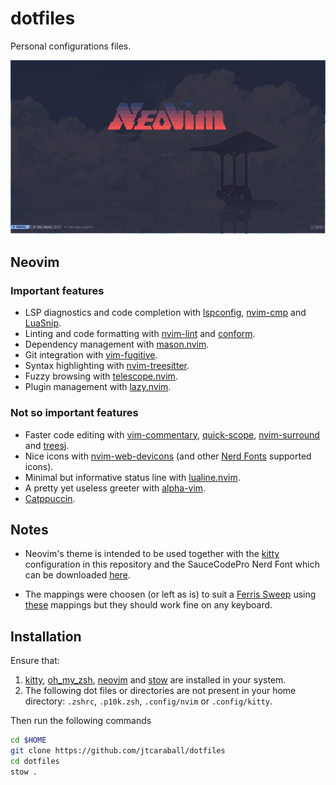 # dotfiles

Personal configurations files.

![sample screenshot](screenshot.png)

## Neovim

### Important features

- LSP diagnostics and code completion with
  [lspconfig](https://github.com/neovim/nvim-lspconfig),
  [nvim-cmp](https://github.com/hrsh7th/nvim-cmp) and
  [LuaSnip](https://github.com/L3MON4D3/LuaSnip).
- Linting and code formatting with
  [nvim-lint](https://github.com/mfussenegger/nvim-lint) and
  [conform](https://github.com/stevearc/conform.nvim).
- Dependency management with
  [mason.nvim](https://github.com/williamboman/mason.nvim).
- Git integration with [vim-fugitive](https://github.com/tpope/vim-fugitive).
- Syntax highlighting with
  [nvim-treesitter](https://github.com/nvim-treesitter/nvim-treesitter).
- Fuzzy browsing with
  [telescope.nvim](https://github.com/nvim-telescope/telescope.nvim).
- Plugin management with [lazy.nvim](https://github.com/folke/lazy.nvim).

### Not so important features

- Faster code editing with
  [vim-commentary](https://github.com/tpope/vim-commentary),
  [quick-scope](https://github.com/unblevable/quick-scope),
  [nvim-surround](https://github.com/kylechui/nvim-surround) and
  [treesj](https://github.com/Wansmer/treesj).
- Nice icons with
  [nvim-web-devicons](https://github.com/nvim-tree/nvim-web-devicons) (and
  other [Nerd Fonts](https://www.nerdfonts.com/) supported icons).
- Minimal but informative status line with
  [lualine.nvim](https://github.com/nvim-lualine/lualine.nvim).
- A pretty yet useless greeter with
  [alpha-vim](https://github.com/goolord/alpha-nvim).
- [Catppuccin](https://github.com/catppuccin/nvim).

## Notes

- Neovim's theme is intended to be used together with the
  [kitty](https://sw.kovidgoyal.net/kitty/) configuration in this repository
  and the SauceCodePro Nerd Font which can be downloaded
  [here](https://www.nerdfonts.com/font-downloads).

- The mappings were choosen (or left as is) to suit a
  [Ferris Sweep](https://github.com/davidphilipbarr/Sweep) using
  [these](https://github.com/jtcaraball/qmk_firmware/blob/my-branch/keyboards/ferris/sweep/keymaps/mine/keymap.c)
  mappings but they should work fine on any keyboard.

## Installation

Ensure that:

1. [kitty](https://sw.kovidgoyal.net/kitty/),
   [oh_my_zsh](https://github.com/ohmyzsh/ohmyzsh),
   [neovim](https://github.com/neovim/neovim) and
   [stow](https://www.gnu.org/software/stow/manual/stow.html) are installed in
   your system.
2. The following dot files or directories are not present in your home
   directory: `.zshrc`, `.p10k.zsh`, `.config/nvim` or `.config/kitty`.

Then run the following commands

```bash
cd $HOME
git clone https://github.com/jtcaraball/dotfiles
cd dotfiles
stow .
```
